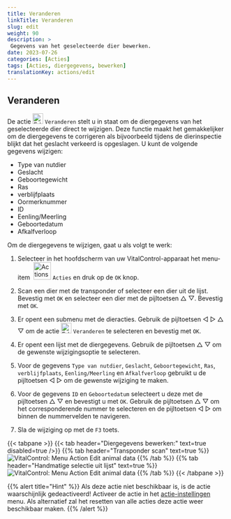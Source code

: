 ```yaml
---
title: Veranderen
linkTitle: Veranderen
slug: edit
weight: 90
description: >
 Gegevens van het geselecteerde dier bewerken.
date: 2023-07-26
categories: [Acties]
tags: [Acties, diergegevens, bewerken]
translationKey: actions/edit
---
```


## Veranderen

De actie <img src="/icons/actions/edit.svg" width="24" align="bottom" alt="Edit" /> `Veranderen` stelt u in staat om de diergegevens van het geselecteerde dier direct te wijzigen. Deze functie maakt het gemakkelijker om de diergegevens te corrigeren als bijvoorbeeld tijdens de dierinspectie blijkt dat het geslacht verkeerd is opgeslagen. U kunt de volgende gegevens wijzigen:

- Type van nutdier
- Geslacht
- Geboortegewicht
- Ras
- verblijfplaats
- Oormerknummer
- ID
- Eenling/Meerling
- Geboortedatum
- Afkalfverloop

Om de diergegevens te wijzigen, gaat u als volgt te werk:

1. Selecteer in het hoofdscherm van uw VitalControl-apparaat het menu-item &nbsp;<img src="/icons/actions.svg" width="40" align="bottom" alt="Actions" /> `Acties` en druk op de `OK` knop.

2. Scan een dier met de transponder of selecteer een dier uit de lijst. Bevestig met `OK` en selecteer een dier met de pijltoetsen △ ▽. Bevestig met `OK`.

3. Er opent een submenu met de dieracties. Gebruik de pijltoetsen ◁ ▷ △ ▽ om de actie <img src="/icons/actions/edit.svg" width="24" align="bottom" alt="Edit" /> `Veranderen` te selecteren en bevestig met `OK`.

4. Er opent een lijst met de diergegevens. Gebruik de pijltoetsen △ ▽ om de gewenste wijzigingsoptie te selecteren.

5. Voor de gegevens `Type van nutdier`, `Geslacht`, `Geboortegewicht`, `Ras`, `verblijfplaats`, `Eenling/Meerling` en `Afkalfverloop` gebruikt u de pijltoetsen ◁ ▷ om de gewenste wijziging te maken.

6. Voor de gegevens `ID` en `Geboortedatum` selecteert u deze met de pijltoetsen △ ▽ en bevestigt u met `OK`. Gebruik de pijltoetsen △ ▽ om het corresponderende nummer te selecteren en de pijltoetsen ◁ ▷ om binnen de nummervelden te navigeren.

7. Sla de wijziging op met de `F3` toets.

{{< tabpane >}}
{{< tab header="Diergegevens bewerken:" text=true disabled=true />}}
{{% tab header="Transponder scan" text=true %}}
 ![VitalControl: Menu Action Edit animal data](../images/edit-scan.png "Diergegevens bewerken")
{{% /tab %}}
{{% tab header="Handmatige selectie uit lijst" text=true %}}
 ![VitalControl: Menu Action Edit animal data](../images/edit.png "Diergegevens bewerken")
{{% /tab %}}
{{< /tabpane >}}

{{% alert title="Hint" %}}
Als deze actie niet beschikbaar is, is de actie waarschijnlijk gedeactiveerd! Activeer de actie in het [actie-instellingen](../settings/) menu. Als alternatief zal het resetten van alle acties deze actie weer beschikbaar maken.
{{% /alert %}}
